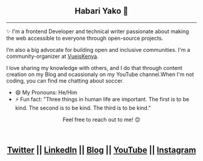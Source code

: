 <div align="center">
  <h2>Habari Yako 👋</h2>
  </div>

---
✨ I'm a frontend Developer and technical writer passionate about making the web accessible to everyone through open-source projects. 

I’m also a big advocate for building open and inclusive communities. I'm a community-organizer at [VuejsKenya](https://twitter.com/kenyavue).

I love sharing my knowledge with others, and I do that through content creation on my Blog and ocassionaly on my YouTube channel.When I'm not coding, you can find me chatting about soccer.

- 😄 My Pronouns: He/Him   
- ⚡ Fun fact: "Three things in human life are important. The first is to be kind. The second is to be kind. The third is to be kind."


<div align="center">


Feel free to reach out to me! 😊 

<br />


<a href="https://www.twitter.com/amjohnphilip">Twitter</a> || <a href="https://www.linkedin.com/in/amjohnphilip">LinkedIn</a> || <a href="https://amjohnphilip.medium.com/">Blog</a> ||  <a href="https://www.youtube.com/channel/UCNCzNrpq0fHxFqQYCmbwAcA">YouTube</a> || <a href="https://www.instagram.com/amjohnphilip">Instagram</a>
---
</div>



